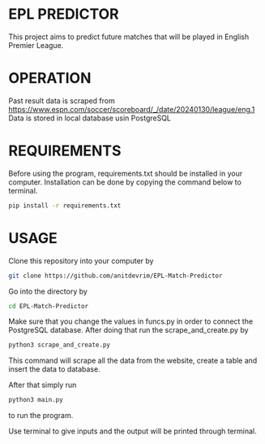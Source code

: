 # EPL PREDICTOR

This project aims to predict future matches that will be played in English Premier League.

# OPERATION

Past result data is scraped from https://www.espn.com/soccer/scoreboard/_/date/20240130/league/eng.1 Data is stored in local database usin PostgreSQL

# REQUIREMENTS

Before using the program, requirements.txt should be installed in your computer. Installation can be done by copying the command below to terminal.

```bash
pip install -r requirements.txt
```

# USAGE

Clone this repository into your computer by

```bash
git clone https://github.com/anitdevrim/EPL-Match-Predictor
```

Go into the directory by

```bash
cd EPL-Match-Predictor
```

Make sure that you change the values in funcs.py in order to connect the PostgreSQL database. After doing that run the scrape_and_create.py by

```bash
python3 scrape_and_create.py
```

This command will scrape all the data from the website, create a table and insert the data to database.

After that simply run

```bash
python3 main.py
```

to run the program.

Use terminal to give inputs and the output will be printed through terminal.
